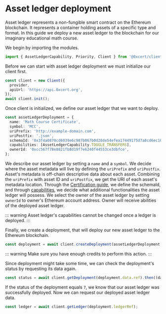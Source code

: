 # Asset ledger deployment

Asset ledger represents a non-fungible smart contract on the Ethereum blockchain. It represents a container holding assets of a specific type and format. In this guide we deploy a new asset ledger to the blockchain for our imaginary educational math course.

We begin by importing the modules.

```ts
import { AssetLedgerCapability, Priority, Client } from '@0xcert/client';
```

Before we can start with asset ledger deployment we must initialize our client first.

```ts
const client = new Client({
  provider,
  apiUrl: 'https://api.0xcert.org',
});
await client.init();
```

Once client is initialized, we define our asset ledger that we want to deploy.

```ts
const assetLedgerDeployment = {
  name: 'Math Course Certificate',
  symbol: 'MCC',
  uriPrefix: 'http://example-domain.com',
  uriPostfix: '.json',
  schemaId: '0x3f4a0870cd6039e6c987b067b0d28de54efea17449175d7a8cd6ec10ab23cc5d',
  capabilities: [AssetLedgerCapability.TOGGLE_TRANSFERS],
  ownerId: '0xcc567f78e8821fb8d19f7e6240f44553ce3dbfce',
};
```

We describe our asset ledger by setting a `name` and a `symbol`. We decide where the asset metadata will live by defining the `uriPrefix` and `uriPostfix`. Asset's metadata is off-chain descriptive data about each asset. Combining the `uriPrefix` with asset ID and `uriPostfix`, we get the URI of each asset's metadata location. Through the [Certification guide](), we define the schemaId, and through [capabilities](), we decide what additional functionalities the asset ledger will possess. We select the owner of the asset ledger by setting `ownerId` to owner's Ethereum account address. Owner will receive abilities of the deployed asset ledger. 

::: warning
Asset ledger's capabilities cannot be changed once a ledger is deployed.
:::

Finally, we create a deployment, that will deploy our new asset ledger to the Ethereum blockchain.

```ts
const deployment = await client.createDeployment(assetLedgerDeployment, Priority.HIGH).then((data) => data.data);
```

::: warning
Make sure you have enough credits to perform this action.
:::

Since deployment might take some time, we can check the deployment's status by requesting its data again.

```ts
const status = await client.getDeployment(deployment.data.ref).then((data) => data.data.status);
```

If the status of the deployment equals `7`, we know that our asset ledger was successfully deployed. Now we can request our deployed asset ledger data.

```ts
const ledger = await client.getLedger(deployment.ledgerRef);
```


